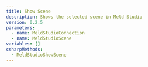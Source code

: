 ```yaml
---
title: Show Scene
description: Shows the selected scene in Meld Studio
version: 0.2.5
parameters:
  - name: MeldStudioConnection
  - name: MeldStudioScene
variables: []
csharpMethods:
  - MeldStudioShowScene
---
```

